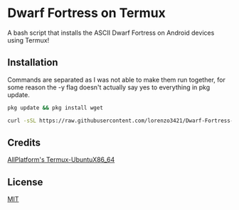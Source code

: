 # Dwarf Fortress on Termux

A bash script that installs the ASCII Dwarf Fortress on Android devices using Termux!

## Installation

Commands are separated as I was not able to make them run together, for some reason the -y flag doesn't actually say yes to everything in pkg update.
```bash
pkg update && pkg install wget
```
```bash
curl -sSL https://raw.githubusercontent.com/lorenzo3421/Dwarf-Fortress-Termux/main/df-termux.sh | bash
```

## Credits

[AllPlatform's Termux-UbuntuX86_64](https://github.com/AllPlatform/Termux-UbuntuX86_64)

## License

[MIT](https://choosealicense.com/licenses/mit/)